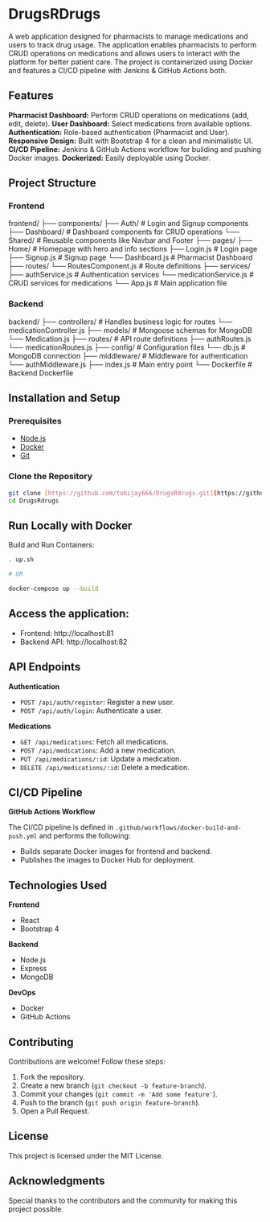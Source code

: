 # DrugsRDrugs

A web application designed for pharmacists to manage medications and users to track drug usage. The application enables pharmacists to perform CRUD operations on medications and allows users to interact with the platform for better patient care. The project is containerized using Docker and features a CI/CD pipeline with Jenkins & GitHub Actions both.

## Features

**Pharmacist Dashboard:** Perform CRUD operations on medications (add, edit, delete).
**User Dashboard:** Select medications from available options.
**Authentication:** Role-based authentication (Pharmacist and User).
**Responsive Design:** Built with Bootstrap 4 for a clean and minimalistic UI.
**CI/CD Pipeline:** Jenkins & GitHub Actions workflow for building and pushing Docker images.
**Dockerized:** Easily deployable using Docker.

## Project Structure

### Frontend

frontend/
├── components/
├── Auth/ # Login and Signup components
├── Dashboard/ # Dashboard components for CRUD operations
└── Shared/ # Reusable components like Navbar and Footer
├── pages/
├── Home/ # Homepage with hero and info sections
├── Login.js # Login page
├── Signup.js # Signup page
└── Dashboard.js # Pharmacist Dashboard
├── routes/
└── RoutesComponent.js # Route definitions
├── services/
├── authService.js # Authentication services
└── medicationService.js # CRUD services for medications
└── App.js # Main application file

### Backend

backend/
├── controllers/ # Handles business logic for routes
└── medicationController.js
├── models/ # Mongoose schemas for MongoDB
└── Medication.js
├── routes/ # API route definitions
├── authRoutes.js
└── medicationRoutes.js
├── config/ # Configuration files
└── db.js # MongoDB connection
├── middleware/ # Middleware for authentication
└── authMiddleware.js
├── index.js # Main entry point
└── Dockerfile # Backend Dockerfile

## Installation and Setup

### Prerequisites

- [Node.js](https://nodejs.org/)
- [Docker](https://www.docker.com/)
- [Git](https://git-scm.com/)

### Clone the Repository

```bash
git clone [https://github.com/tobijay666/DrugsRdrugs.git](https://github.com/tobijay666/DrugsRdrugs.git)
cd DrugsRdrugs
```

## Run Locally with Docker

Build and Run Containers:

```bash
. up.sh

# OR

docker-compose up --build
```

## Access the application:

- Frontend: http://localhost:81
- Backend API: http://localhost:82

## API Endpoints

**Authentication**

- `POST /api/auth/register`: Register a new user.
- `POST /api/auth/login`: Authenticate a user.

**Medications**

- `GET /api/medications`: Fetch all medications.
- `POST /api/medications`: Add a new medication.
- `PUT /api/medications/:id`: Update a medication.
- `DELETE /api/medications/:id`: Delete a medication.

## CI/CD Pipeline

**GitHub Actions Workflow**

The CI/CD pipeline is defined in `.github/workflows/docker-build-and-push.yml` and performs the following:

- Builds separate Docker images for frontend and backend.
- Publishes the images to Docker Hub for deployment.

## Technologies Used

**Frontend**

- React
- Bootstrap 4

**Backend**

- Node.js
- Express
- MongoDB

**DevOps**

- Docker
- GitHub Actions

## Contributing

Contributions are welcome! Follow these steps:

1.  Fork the repository.
2.  Create a new branch (`git checkout -b feature-branch`).
3.  Commit your changes (`git commit -m 'Add some feature'`).
4.  Push to the branch (`git push origin feature-branch`).
5.  Open a Pull Request.

## License

This project is licensed under the MIT License.

## Acknowledgments

Special thanks to the contributors and the community for making this project possible.
